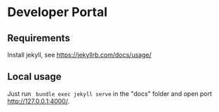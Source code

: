# Developer Portal

## Requirements
Install jekyll, see https://jekyllrb.com/docs/usage/

## Local usage
Just run ` bundle exec jekyll serve` in the "docs" folder and open port http://127.0.0.1:4000/.


